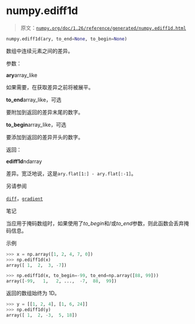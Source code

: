 # numpy.ediff1d

> 原文：[`numpy.org/doc/1.26/reference/generated/numpy.ediff1d.html`](https://numpy.org/doc/1.26/reference/generated/numpy.ediff1d.html)

```py
numpy.ediff1d(ary, to_end=None, to_begin=None)
```

数组中连续元素之间的差异。

参数：

**ary**array_like

如果需要，在获取差异之前将被展平。

**to_end**array_like，可选

要附加到返回的差异末尾的数字。

**to_begin**array_like，可选

要添加到返回的差异开头的数字。

返回：

**ediff1d**ndarray

差异。宽泛地说，这是`ary.flat[1:] - ary.flat[:-1]`。

另请参阅

[`diff`](https://numpy.org/doc/1.26/reference/generated/numpy.diff.html#numpy.diff "numpy.diff")，[`gradient`](https://numpy.org/doc/1.26/reference/generated/numpy.gradient.html#numpy.gradient "numpy.gradient")

笔记

当应用于掩码数组时，如果使用了*to_begin*和/或*to_end*参数，则此函数会丢弃掩码信息。

示例

```py
>>> x = np.array([1, 2, 4, 7, 0])
>>> np.ediff1d(x)
array([ 1,  2,  3, -7]) 
```

```py
>>> np.ediff1d(x, to_begin=-99, to_end=np.array([88, 99]))
array([-99,   1,   2, ...,  -7,  88,  99]) 
```

返回的数组始终为 1D。

```py
>>> y = [[1, 2, 4], [1, 6, 24]]
>>> np.ediff1d(y)
array([ 1,  2, -3,  5, 18]) 
```
